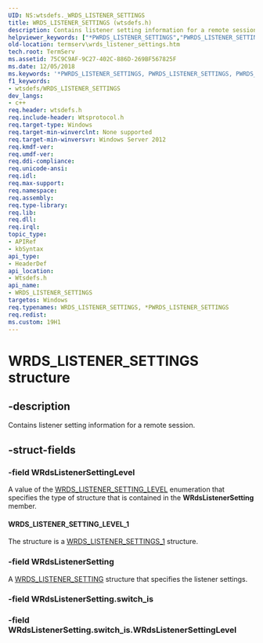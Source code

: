 ```yaml
---
UID: NS:wtsdefs._WRDS_LISTENER_SETTINGS
title: WRDS_LISTENER_SETTINGS (wtsdefs.h)
description: Contains listener setting information for a remote session.helpviewer_keywords: ["*PWRDS_LISTENER_SETTINGS","PWRDS_LISTENER_SETTINGS","PWRDS_LISTENER_SETTINGS structure pointer [Remote Desktop Services]","WRDS_LISTENER_SETTINGS","WRDS_LISTENER_SETTINGS structure [Remote Desktop Services]","WRDS_LISTENER_SETTING_LEVEL_1","termserv.wrds_listener_settings","wtsdefs/PWRDS_LISTENER_SETTINGS","wtsdefs/WRDS_LISTENER_SETTINGS"]
old-location: termserv\wrds_listener_settings.htm
tech.root: TermServ
ms.assetid: 75C9C9AF-9C27-402C-886D-269BF567825F
ms.date: 12/05/2018
ms.keywords: '*PWRDS_LISTENER_SETTINGS, PWRDS_LISTENER_SETTINGS, PWRDS_LISTENER_SETTINGS structure pointer [Remote Desktop Services], WRDS_LISTENER_SETTINGS, WRDS_LISTENER_SETTINGS structure [Remote Desktop Services], WRDS_LISTENER_SETTING_LEVEL_1, termserv.wrds_listener_settings, wtsdefs/PWRDS_LISTENER_SETTINGS, wtsdefs/WRDS_LISTENER_SETTINGS'
f1_keywords:
- wtsdefs/WRDS_LISTENER_SETTINGS
dev_langs:
- c++
req.header: wtsdefs.h
req.include-header: Wtsprotocol.h
req.target-type: Windows
req.target-min-winverclnt: None supported
req.target-min-winversvr: Windows Server 2012
req.kmdf-ver: 
req.umdf-ver: 
req.ddi-compliance: 
req.unicode-ansi: 
req.idl: 
req.max-support: 
req.namespace: 
req.assembly: 
req.type-library: 
req.lib: 
req.dll: 
req.irql: 
topic_type:
- APIRef
- kbSyntax
api_type:
- HeaderDef
api_location:
- Wtsdefs.h
api_name:
- WRDS_LISTENER_SETTINGS
targetos: Windows
req.typenames: WRDS_LISTENER_SETTINGS, *PWRDS_LISTENER_SETTINGS
req.redist: 
ms.custom: 19H1
---
```


# WRDS_LISTENER_SETTINGS structure


## -description


Contains listener setting information for a remote session.


## -struct-fields




### -field WRdsListenerSettingLevel

A value of the <a href="https://docs.microsoft.com/windows/desktop/api/wtsdefs/ne-wtsdefs-wrds_listener_setting_level">WRDS_LISTENER_SETTING_LEVEL</a> enumeration that specifies the type of structure that is contained in the <b>WRdsListenerSetting</b> member.



#### WRDS_LISTENER_SETTING_LEVEL_1

The structure is a <a href="https://docs.microsoft.com/windows/desktop/api/wtsdefs/ns-wtsdefs-wrds_listener_settings_1">WRDS_LISTENER_SETTINGS_1</a> structure.


### -field WRdsListenerSetting

A <a href="https://docs.microsoft.com/windows/desktop/api/wtsdefs/ns-wtsdefs-wrds_listener_setting">WRDS_LISTENER_SETTING</a> structure that specifies the listener settings.


### -field WRdsListenerSetting.switch_is

 


### -field WRdsListenerSetting.switch_is.WRdsListenerSettingLevel

 



